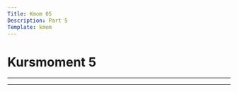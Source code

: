 ```yaml
---
Title: Kmom 05
Description: Part 5
Template: kmom
---
```


Kursmoment 5
==================

---

---